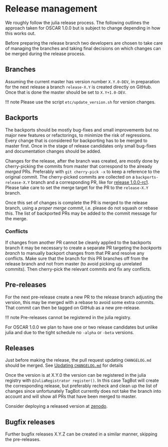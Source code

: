 # Release management

We roughly follow the julia release process. The following outlines the approach taken for OSCAR 1.0.0 but is subject to change depending in how this works out.

Before preparing the release branch two developers are chosen to take care of managing the branches and taking final decisions on which changes can be merged during the release process.

## Branches

Assuming the current master has version number `X.Y.0-DEV`, in preparation for the next release
a branch `release-X.Y` is created directly on GitHub.
Once that is done the master should be set to `X.Y+1.0-DEV`.

!!! note 
    Please use the script `etc/update_version.sh` for version changes.

## Backports

The backports should be mostly bug-fixes and small improvements but no major new features or refactorings, to minimize the risk of regressions.
Every change that is considered for backporting has to be merged to master first.
Once in the stage of release candidates only small bug-fixes and documentation changes should be added.

Changes for the release, after the branch was created, are mostly done by cherry-picking the commits from master that correspond to the already _merged_ PRs. Preferably with `git cherry-pick -x` to keep a reference to the original commit.
The cherry-picked commits are collected on a `backports-release-X.Y` branch and a corresponding PR, like for [release 1.0.0-rc1](https://github.com/oscar-system/Oscar.jl/pull/3378). Please take care to set the merge target for the PR to the `release-X.Y` branch.

Once this set of changes is complete the PR is merged to the release branch, using a _proper merge commit_, i.e. please do not squash or rebase this.
The list of backported PRs may be added to the commit message for the merge.

### Conflicts

If changes from another PR cannot be cleanly applied to the backports branch it may be necessary to create a separate PR targeting the _backports branch_ to manually backport changes from that PR and resolve any conflicts. Make sure that the branch for this PR branches off from the release branch and not from master (to avoid picking up unrelated commits). Then cherry-pick the relevant commits and fix any conflicts.

## Pre-releases

For the next pre-release create a new PR to the release branch adjusting the version, this may be merged with a rebase to avoid some extra commits. That commit can then be tagged on GitHub as a new pre-release.

!!! note
    Pre-releases cannot be registered in the julia registry.

For OSCAR 1.0.0 we plan to have one or two release candidates but unlike julia and due to the tight schedule no `-alpha` or `-beta` versions.

## Releases

Just before making the release, the pull request updating `CHANGELOG.md` should be
merged. See [Updating `CHANGELOG.md`](@ref) for details

Once the version is at X.Y.0 the version can be registered in the julia registry with `@JuliaRegistrator register()`. In this case TagBot will create the corresponding release, but preferably recheck and clean up the list of changes since unfortunately TagBot currently does not take the branch into account and will show all PRs that have been merged to master.

Consider deploying a released version at [zenodo](https://zenodo.org/).

## Bugfix releases

Further bugfix releases X.Y.Z can be created in a similar manner, skipping the pre-releases.
